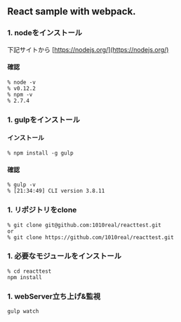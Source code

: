 ## React sample with webpack.

### 1. nodeをインストール

下記サイトから
[https://nodejs.org/](https://nodejs.org/)

#### 確認

```
% node -v
% v0.12.2
% npm -v
% 2.7.4 
```

### 1. gulpをインストール

#### インストール
```
% npm install -g gulp
```

#### 確認

```
% gulp -v
% [21:34:49] CLI version 3.8.11
```

### 1. リポジトリをclone

```
% git clone git@github.com:1010real/reacttest.git
or 
% git clone https://github.com/1010real/reacttest.git
```

### 1. 必要なモジュールをインストール

```
% cd reacttest
npm install
```

### 1. webServer立ち上げ&監視

```
gulp watch
```

